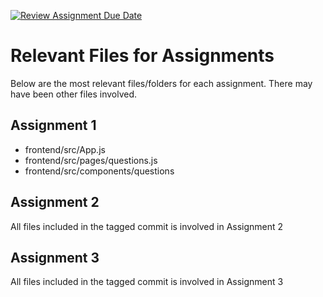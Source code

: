 [![Review Assignment Due Date](https://classroom.github.com/assets/deadline-readme-button-24ddc0f5d75046c5622901739e7c5dd533143b0c8e959d652212380cedb1ea36.svg)](https://classroom.github.com/a/6BOvYMwN)
# Relevant Files for Assignments
Below are the most relevant files/folders for each assignment. There may have been other files involved.
## Assignment 1
- frontend/src/App.js
- frontend/src/pages/questions.js
- frontend/src/components/questions

## Assignment 2
All files included in the tagged commit is involved in Assignment 2

## Assignment 3
All files included in the tagged commit is involved in Assignment 3